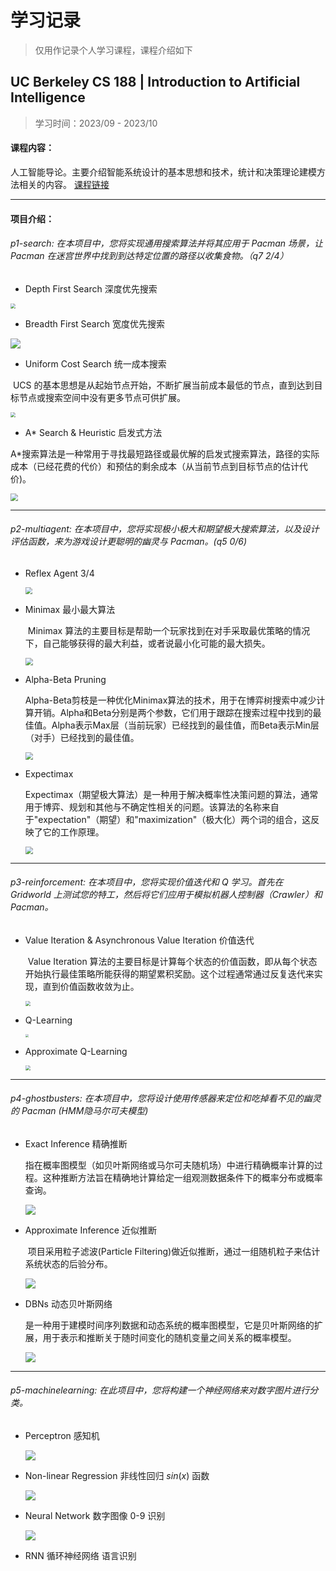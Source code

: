 # 学习记录

> 仅用作记录个人学习课程，课程介绍如下

## UC Berkeley **CS 188** | Introduction to Artificial Intelligence

> 学习时间：2023/09 - 2023/10                                                                                                              

#### 课程内容：

​	人工智能导论。主要介绍智能系统设计的基本思想和技术，统计和决策理论建模方法相关的内容。 [课程链接](https://inst.eecs.berkeley.edu/~cs188/fa18/)

------

#### 项目介绍：

###### p1-search:   在本项目中，您将实现通用搜索算法并将其应用于 Pacman 场景，让 Pacman 在迷宫世界中找到到达特定位置的路径以收集食物。（q7  2/4）

+ Depth First Search 深度优先搜索

<img src="https://p.ipic.vip/kxph45.jpg" style="zoom:50%;" />

+ Breadth First Search 宽度优先搜索

<img src="https://p.ipic.vip/vbrlr9.png" style="max-width:50%;" />

+ Uniform Cost Search 统一成本搜索

​	UCS 的基本思想是从起始节点开始，不断扩展当前成本最低的节点，直到达到目标节点或搜索空间中没有更多节点可供扩展。

<img src="https://p.ipic.vip/29xb2o.png" style="zoom:50%;" />

+ A* Search & Heuristic 启发式方法

​	A*搜索算法是一种常用于寻找最短路径或最优解的启发式搜索算法，路径的实际成本（已经花费的代价）和预估的剩余成本（从当前节点到目标节点的估计代价)。

<img src="https://p.ipic.vip/17duvv.png" style="zoom:75%;" />

------

###### p2-multiagent:   在本项目中，您将实现极小极大和期望极大搜索算法，以及设计评估函数，来为游戏设计更聪明的幽灵与 Pacman。(q5  0/6)

+ Reflex Agent  3/4

  <img src="https://p.ipic.vip/3cv16i.png" style="zoom:67%;" />

+ Minimax 最小最大算法

  ​	Minimax 算法的主要目标是帮助一个玩家找到在对手采取最优策略的情况下，自己能够获得的最大利益，或者说最小化可能的最大损失。

  <img src="https://p.ipic.vip/vm1xi8.png" style="zoom:75%;" />

+ Alpha-Beta Pruning 

  ​	Alpha-Beta剪枝是一种优化Minimax算法的技术，用于在博弈树搜索中减少计算开销。Alpha和Beta分别是两个参数，它们用于跟踪在搜索过程中找到的最佳值。Alpha表示Max层（当前玩家）已经找到的最佳值，而Beta表示Min层（对手）已经找到的最佳值。

  <img src="https://p.ipic.vip/seh552.png" style="zoom:75%;" />

+ Expectimax

  ​	Expectimax（期望极大算法）是一种用于解决概率性决策问题的算法，通常用于博弈、规划和其他与不确定性相关的问题。该算法的名称来自于"expectation"（期望）和"maximization"（极大化）两个词的组合，这反映了它的工作原理。

  <img src="https://p.ipic.vip/lkicoi.png" style="zoom:75%;" />

------

###### p3-reinforcement:  在本项目中，您将实现价值迭代和 Q 学习。首先在 Gridworld 上测试您的特工，然后将它们应用于模拟机器人控制器（Crawler）和 Pacman。

+ Value Iteration & Asynchronous Value Iteration  价值迭代

  ​	Value Iteration 算法的主要目标是计算每个状态的价值函数，即从每个状态开始执行最佳策略所能获得的期望累积奖励。这个过程通常通过反复迭代来实现，直到价值函数收敛为止。

  <img src="https://p.ipic.vip/73ed7n.png" style="zoom:50%;" />

+ Q-Learning

  <img src="https://p.ipic.vip/7v0hqy.png" style="zoom:30%;" />

+ Approximate Q-Learning

  <img src="https://p.ipic.vip/ongan5.png" style="zoom:50%;" />

------

###### p4-ghostbusters:  在本项目中，您将设计使用传感器来定位和吃掉看不见的幽灵的 Pacman (HMM隐马尔可夫模型)

- Exact Inference 精确推断

  ​	指在概率图模型（如贝叶斯网络或马尔可夫随机场）中进行精确概率计算的过程。这种推断方法旨在精确地计算给定一组观测数据条件下的概率分布或概率查询。

  <img src="https://p.ipic.vip/v9jpme.png" style="max-width:70%;" />

- Approximate Inference 近似推断

  ​	项目采用粒子滤波(Particle Filtering)做近似推断，通过一组随机粒子来估计系统状态的后验分布。

  <img src="https://p.ipic.vip/jx33yn.png" style="max-width:70%;" />

- DBNs 动态贝叶斯网络

  ​	是一种用于建模时间序列数据和动态系统的概率图模型，它是贝叶斯网络的扩展，用于表示和推断关于随时间变化的随机变量之间关系的概率模型。

  <img src="https://p.ipic.vip/kwnuo4.png" style="max-width:80%;" />

------

###### p5-machinelearning:   在此项目中，您将构建一个神经网络来对数字图片进行分类。

- Perceptron 感知机

   ![](https://p.ipic.vip/w9ave4.png)

- Non-linear Regression 非线性回归 $sin(x)$ 函数

   ![](https://p.ipic.vip/w1hvp5.png)

- Neural Network 数字图像 0-9 识别

   ![](https://p.ipic.vip/3lp8e7.png)

- RNN 循环神经网络 语言识别

